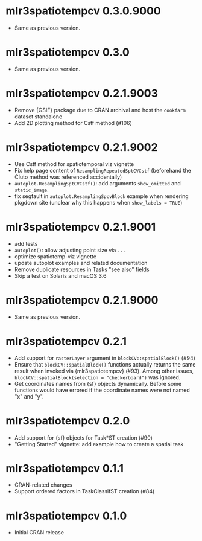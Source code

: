 <!-- NEWS.md is maintained by https://cynkra.github.io/fledge, do not edit -->

# mlr3spatiotempcv 0.3.0.9000

- Same as previous version.


# mlr3spatiotempcv 0.3.0

- Same as previous version.


# mlr3spatiotempcv 0.2.1.9003

- Remove {GSIF} package due to CRAN archival and host the `cookfarm` dataset standalone
- Add 2D plotting method for Cstf method (#106)


# mlr3spatiotempcv 0.2.1.9002

- Use Cstf method for spatiotemporal viz vignette
- Fix help page content of `ResamplingRepeatedSptCVCstf` (beforehand the Cluto method was referenced accidentally)
- `autoplot.ResamplingSptCVCstf()`: add arguments `show_omitted` and `static_image`.
- fix segfault in `autoplot.ResamplingSpcvBlock` example when rendering pkgdown site (unclear why this happens when `show_labels = TRUE`)


# mlr3spatiotempcv 0.2.1.9001

- add tests
- `autoplot()`: allow adjusting point size via `...`
- optimize spatiotemp-viz vignette
- update autoplot examples and related documentation
- Remove duplicate resources in Tasks "see also" fields
- Skip a test on Solaris and macOS 3.6


# mlr3spatiotempcv 0.2.1.9000

- Same as previous version.


# mlr3spatiotempcv 0.2.1

- Add support for `rasterLayer` argument in `blockCV::spatialBlock()` (#94)
- Ensure that `blockCV::spatialBlock()` functions actually returns the same result when invoked via {mlr3spatiotempcv} (#93).
  Among other issues, `blockCV::spatialBlock(selection = "checkerboard")` was ignored.
- Get coordinates names from {sf} objects dynamically.
  Before some functions would have errored if the coordinate names were not named "x" and "y".


# mlr3spatiotempcv 0.2.0

- Add support for {sf} objects for Task*ST creation (#90)
- "Getting Started" vignette: add example how to create a spatial task


# mlr3spatiotempcv 0.1.1

- CRAN-related changes
- Support ordered factors in TaskClassifST creation (#84)


# mlr3spatiotempcv 0.1.0

- Initial CRAN release

